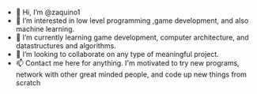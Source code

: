 - 👋 Hi, I’m @zaquino1
- 👀 I’m interested in low level programming ,game development, and also machine learning.
- 🌱 I’m currently learning game development, computer architecture, and datastructures and algorithms.
- 💞️ I’m looking to collaborate on any type of meaningful project.
- 📫 Contact me here for anything. I'm motivated to try new programs, network with other great minded people, and code up new things from scratch

<!---
zaquino1/zaquino1 is a ✨ special ✨ repository because its `README.md` (this file) appears on your GitHub profile.
You can click the Preview link to take a look at your changes.
--->
